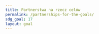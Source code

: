 ```yaml
---
title: Partnerstwa na rzecz celów
permalink: /partnerships-for-the-goals/
sdg_goal: 17
layout: goal
---
```

